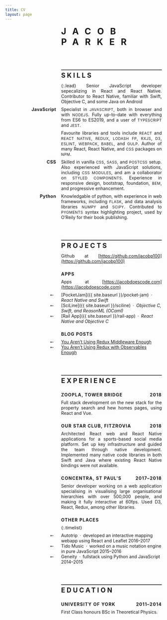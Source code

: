```yaml
---
title: CV
layout: page
---
```


<style>
:root {
  --inset: 180px;
  -webkit-text-size-adjust: 100%;
}

h1 {
  margin: 0 0 72px;
  --font-weight: 700;
  text-transform: uppercase;
  letter-spacing: 5px;
}

h2 {
  border-top: 2px solid #333;
  padding-top: 4px;
  margin: 36px 0 12px;
  text-transform: uppercase;
  letter-spacing: 4px;
  --font-weight: 580;
}

h3 {
  margin: 24px 0 0px;
  font-size: 1em;
  --font-weight: 620;
  text-transform: uppercase;
  letter-spacing: 1.3px;
}

h3 time {
  margin-left: 12px;
  float: right;
}

h3::after {
  content: "";
  display: block;
  clear: both;
}

h4 {
  margin: 12px 0 8px;
  font-size: 1em;
  --font-weight: 580;
  letter-spacing: 0.6px;
}

p,
ul {
  margin: 8px 0;
}

ul {
  position: relative;
  list-style-type: none;
  --padding: 36px;
  padding-left: var(--padding);
}

li::before {
  position: absolute;
  left: 0;
  content: "\27b5";
}

.timelist {
  padding: 0;
}

.timelist li::before {
  display: none;
}

.timelist time::before {
  content: "(";
}

.timelist time::after {
  content: ")";
}

.lead {
  font-size: inherit;
  line-height: inherit;
  font-style: italic;
  --font-weight: 350;
}

.smcp {
  text-transform: uppercase;
  letter-spacing: 0.5px;
  font-size: 0.85em;
  --font-weight: 480;
}

@media screen and (min-width: 768px) {
  h1 {
    letter-spacing: 20px;
  }

  h2 {
    margin-top: 64px;
    letter-spacing: 5px;
  }
}

@media screen and (min-width: 768px), print {
  h1,
  h2,
  h3,
  p {
    margin-left: var(--inset);
  }

  h4 {
    position: absolute;
    width: calc(var(--inset) - 16px);
    margin: 0;
    text-align: right;
  }

  ul {
    margin-left: calc(var(--inset) - var(--padding));
  }

  .timelist {
    margin-left: var(--inset);
  }

  .timelist li {
    position: relative;
  }

  .timelist time {
    position: absolute;
    top: 0;
    --padding: 12px;
    width: calc(var(--inset) - var(--padding));
    right: calc(100% + var(--padding));
    --font-weight: 480;
    text-align: right;
    font-size: 14px;
  }

  .timelist time::before,
  .timelist time::after {
    content: none;
  }

  .lead {
    letter-spacing: 0.2px;
    --font-weight: 250;
  }
}

@page {
  margin: 96pt 72pt;
}

@media print {
  :root {
    --inset: 80pt;
  }

  body {
    width: calc(21cm - 2 * 72pt);
    margin: 0;
    font-size: 12pt;
    line-height: 15pt;
  }

  h1 {
    font-size: 28pt;
    line-height: 30pt;
    letter-spacing: 9pt;
    page-break-after: avoid;
  }

  h2 {
    font-size: 24pt;
    line-height: 28pt;
    page-break-after: avoid;
  }

  h3 {
    page-break-after: avoid;
  }

  .header {
    display: none;
  }
}

@supports (hyphens: auto) or (-webkit-hyphens: auto) {
  p {
    text-align: justify;
    -webkit-hyphens: auto;
    hyphens: auto;
  }
}
</style>

# Jacob Parker

## Skills

{:.lead}
Senior JavaScript developer sepecalizing in React and React Native. Contributor to React Native, familiar with Swift, Objective C, and some Java on Android

#### JavaScript

Specialist in <span class="smcp">javascript</span>, both in browser and with <span class="smcp">nodejs</span>. Fully up-to-date with everything from ES6 to ES2019, and a user of <span class="smcp">typescript</span> and <span class="smcp">jest</span>.

Favourite libraries and tools include <span class="smcp">react</span> and <span class="smcp">react native</span>, <span class="smcp">redux</span>, <span class="smcp">lodash fp</span>, <span class="smcp">rxjs</span>, <span class="smcp">d3</span>, <span class="smcp">eslint</span>, <span class="smcp">webpack</span>, <span class="smcp">babel</span>, and <span class="smcp">gulp</span>. Author of many React, React Native, and <span class="smcp">css</span> packages on <span class="smcp">npm</span>.

#### CSS

Skilled in vanilla <span class="smcp">css</span>, <span class="smcp">sass</span>, and <span class="smcp">postcss</span> setup. Also experienced with JavaScript solutions, including <span class="smcp">css modules</span>, and am a collaborator on <span class="smcp">styled components</span>. Experience in responsive design, bootstrap, foundation, <span class="smcp">bem</span>, and progressive enhancement.

#### Python

Knowledgable of python, with experience in web frameworks, including <span class="smcp">flask</span>, and data analysis libraries <span class="smcp">numpy</span> and <span class="smcp">scipy</span>. Contributed to <span class="smcp">pygments</span> syntax highlighting project, used by O&rsquo;Reily for their book publishing.

## Projects

Github at [https://github.com/jacobp100](https://github.com/jacobp100)

### Apps

Apps at [https://jacobdoescode.com](https://jacobdoescode.com)

- [PocketJam]({{ site.baseurl }}/pocket-jam)&ensp;&middot;&ensp;_React Native and Swift_
- [SciLine]({{ site.baseurl }}/sciline)&ensp;&middot;&ensp;_Objective C, Swift, and ReasonML (OCaml)_
- [Rail App]({{ site.baseurl }}/rail-app)&ensp;&middot;&ensp;_React Native and Objective C_

### Blog Posts

- [You Aren&rsquo;t Using Redux Middleware Enough](https://medium.com/@jacobp100/you-arent-using-redux-middleware-enough-94ffe991e6)
- [You Aren&rsquo;t Using Redux with Observables Enough](https://medium.com/@jacobp100/you-arent-using-redux-with-observables-enough-b59329c5a3af)

## Experience

### Zoopla, Tower Bridge<time>2018</time>

Full stack development on the new stack for the property search and hew homes pages, using React and Vue.

### Our Star Club, Fitzrovia<time>2018</time>

Architected React web and React Native applications for a sports-based social media platform. Set up key infrastructure and guided the team through native development. Implemented many native code libraries in both Swift and Java where existing React Native bindings were not available.

### Concentra, St Paul&rsquo;s<time>2017–2018</time>

Senior developer working on a web application specialising in visualising large organisational hierarchies with over 500,000 people, and making it fully interactive at 60fps. Used D3, React, Redux, among other libraries.

### Other Places

{:.timelist}

- Autotrip&ensp;&middot;&ensp;developed an interactive mapping webapp using React and Leaflet <time>2016–2017</time>
- Tido Music&ensp;&middot;&ensp;worked on a music notation engine in pure JavaScript <time>2015–2016</time>
- Geneity&ensp;&middot;&ensp;fullstack using Python and JavaScript <time>2014–2015</time>

## Education

### University of York<time>2011–2014</time>

First Class honours BSc in Theoretical Physics.
